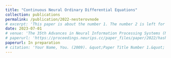 ```yaml
---
title: "Continuous Neural Ordinary Differential Equations"
collection: publications
permalink: /publication/2022-nesterovnode
# excerpt: 'This paper is about the number 1. The number 2 is left for future work.'
date: 2023-07-01
# venue: 'The 35th Advances in Neural Information Processing Systems (NeurIPS)'
# paperurl: 'https://proceedings.neurips.cc/paper_files/paper/2022/hash/32cc61322f1e2f56f989d29ccc7cfbb7-Abstract-Conference.html'
paperurl: In preparation
# citation: 'Your Name, You. (2009). &quot;Paper Title Number 1.&quot; <i>Journal 1</i>. 1(1).'
---
```

<!-- This paper is about the number 1. The number 2 is left for future work. -->
<!-- 
[Download paper here](https://proceedings.neurips.cc/paper_files/paper/2022/file/32cc61322f1e2f56f989d29ccc7cfbb7-Paper-Conference.pdf) -->

<!-- Recommended citation: Your Name, You. (2009). "Paper Title Number 1." <i>Journal 1</i>. 1(1). -->
